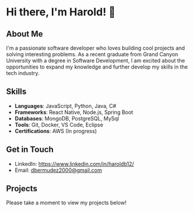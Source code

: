 # Hi there, I'm Harold! 👋

## About Me
I'm a passionate software developer who loves building cool projects and solving interesting problems. As a recent graduate from Grand Canyon University with a degree in Software Development, I am excited about the opportunities to expand my knowledge and further develop my skills in the tech industry.

## Skills
- **Languages**: JavaScript, Python, Java, C#
- **Frameworks**: React Native, Node.js, Spring Boot
- **Databases**: MongoDB, PostgreSQL, MySql
- **Tools**: Git, Docker, VS Code, Eclipse
- **Certifications**: AWS (In progress)


## Get in Touch
- LinkedIn: https://www.linkedin.com/in/haroldb12/
- Email: dbermudez2000@gmail.com

## Projects
Please take a moment to view my projects below!
<!--
**hbermudez1/hbermudez1** is a ✨ _special_ ✨ repository because its `README.md` (this file) appears on your GitHub profile.

Here are some ideas to get you started:

- 🔭 I’m currently working on ...
- 🌱 I’m currently learning ...
- 👯 I’m looking to collaborate on ...
- 🤔 I’m looking for help with ...
- 💬 Ask me about ...
- 📫 How to reach me: ...
- 😄 Pronouns: ...
- ⚡ Fun fact: ...
-->
